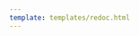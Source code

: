 ```yaml
---
template: templates/redoc.html
---
```


<redoc spec-url="{{base_path}}/apis/restapis/export-admin-info.yaml" theme='{{redoc_theme}}'></redoc>
